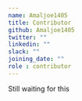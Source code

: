 ```yaml
---
name: Amaljoe1405
title: Contributor
github: Amaljoe1405
twitter: ""
linkedin: ""
slack: ""
joining_date: ""
role : contributor
---
```


Still waiting for this
